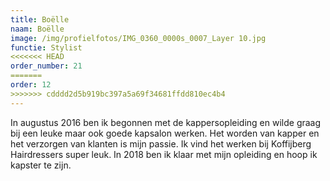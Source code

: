 ```yaml
---
title: Boëlle
naam: Boëlle
image: /img/profielfotos/IMG_0360_0000s_0007_Layer 10.jpg
functie: Stylist
<<<<<<< HEAD
order_number: 21
=======
order: 12
>>>>>>> cdddd2d5b919bc397a5a69f34681ffdd810ec4b4
---
```


In augustus 2016 ben ik begonnen met de kappersopleiding en wilde graag bij een leuke maar ook goede kapsalon werken. Het worden van kapper en het verzorgen van klanten is mijn passie. Ik vind het werken bij Koffijberg Hairdressers super leuk. In 2018 ben ik klaar met mijn opleiding en hoop ik kapster te zijn.